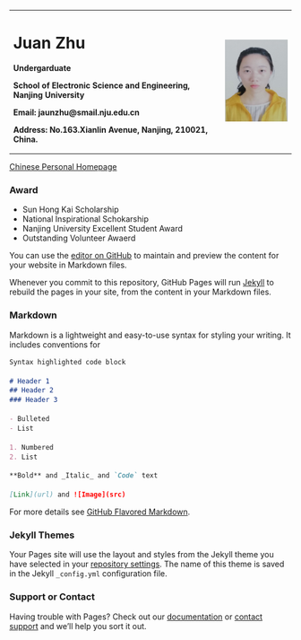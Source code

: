<table border="0">
  <tr>
    <td width="75%">
      <h1>Juan Zhu</h1>
      <p><b>Undergarduate</b></p>
      <p><b>School of Electronic Science and Engineering, Nanjing University</b></p>
      <p><b>Email: jaunzhu@smail.nju.edu.cn</b></p>
      <p><b>Address: No.163.Xianlin Avenue, Nanjing, 210021, China.</b></p>
    </td>
    <td width="25%">
      <img src="/3B24FB1C-820B-4C2C-AC62-28B71D0BC439.png" width="100%">      
    </td>
  </tr>
</table>


<a href="/index-cn.html">Chinese Personal Homepage</a>
 
 
 ### Award
 - Sun Hong Kai Scholarship
 - National Inspirational Schokarship
 - Nanjing University Excellent Student Award
 - Outstanding Volunteer Awaerd

You can use the [editor on GitHub](https://github.com/zhujuan-kassia/zhujaun-kassia.github.io/edit/gh-pages/index.md) to maintain and preview the content for your website in Markdown files.

Whenever you commit to this repository, GitHub Pages will run [Jekyll](https://jekyllrb.com/) to rebuild the pages in your site, from the content in your Markdown files.

### Markdown

Markdown
is a lightweight and easy-to-use syntax for styling your writing. It includes conventions for

```markdown
Syntax highlighted code block

# Header 1
## Header 2
### Header 3

- Bulleted
- List

1. Numbered
2. List

**Bold** and _Italic_ and `Code` text

[Link](url) and ![Image](src)
```

For more details see [GitHub Flavored Markdown](https://guides.github.com/features/mastering-markdown/).

### Jekyll Themes

Your Pages site will use the layout and styles from the Jekyll theme you have selected in your [repository settings](https://github.com/zhujuan-kassia/zhujaun-kassia.github.io/settings). The name of this theme is saved in the Jekyll `_config.yml` configuration file.

### Support or Contact

Having trouble with Pages? Check out our [documentation](https://docs.github.com/categories/github-pages-basics/) or [contact support](https://support.github.com/contact) and we’ll help you sort it out.
